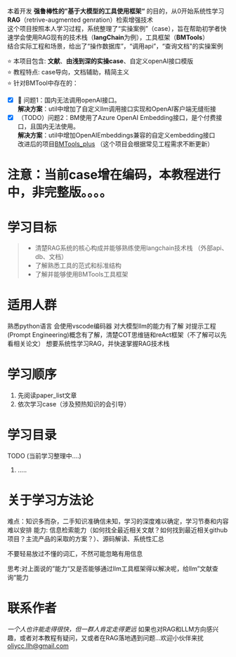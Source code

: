 本着开发 **强鲁棒性的”基于大模型的工具使用框架“** 的目的，从0开始系统性学习**RAG**（retrive-augmented genration）检索增强技术  
这个项目按照本人学习过程，系统整理了“实操案例”（case），旨在帮助初学者快速学会使用RAG现有的技术栈（**langChain**为例），工具框架（**BMTools**）  
结合实际工程和场景，给出了“操作数据库”，“调用api”，“查询文档"的实操案例  

⭐️ 本项目包含: **文献**、**由浅到深的实操case**、自定义openAI接口模版  
⭐️ 教程特点: case导向，文档辅助，精简主义  
⭐️ 针对BMTool中存在的：  
- [x] 🎉 问题1：国内无法调用openAI接口。  
**解决方案**：util中增加了自定义llm调用接口实现和OpenAI客户端无缝衔接
- [x] （TODO）问题2：BM使用了Azure OpenAI Embedding接口，是个付费接口，且国内无法使用。  
**解决方案**：util中增加OpenAIEmbeddings兼容的自定义embedding接口  
改进后的项目[BMTools_plus](https://github.com/oliycc/BMTools_plus) （这个项目会根据常见工程需求不断更新）

# 注意：当前case增在编码，本教程进行中，非完整版。。。。

# 学习目标
>* 清楚RAG系统的核心构成并能够熟练使用langchain技术栈 （外部api、db、文档）
>* 了解熟悉工具的范式和标准结构
>* 了解并能够使用BMTools工具框架

# 适用人群
熟悉python语言
会使用vscode编码器
对大模型llm的能力有了解
对提示工程(Prompt Engineering)概念有了解，清楚COT思维链和reAct框架（不了解可以先看相关论文）
想要系统性学习RAG，并快速掌握RAG技术栈

# 学习顺序
1. 先阅读paper_list文章
2. 依次学习case（涉及预热知识的会引导）

# 学习目录
TODO (当前学习整理中....)
1. .....

# 关于学习方法论
难点：知识多而杂，二手知识准确信未知，学习的深度难以确定，学习节奏和内容难以安排
能力: 信息检索能力（如何找全最近相关文献？如何找到最近相关github项目？主流产品的采取的方案？）、源码解读、系统性汇总

不要轻易放过不懂的词汇，不然可能忽略有用信息

思考:对上面说的”能力“又是否能够通过llm工具框架得以解决呢，给llm”文献查询“能力

# 联系作者
*一个人也许能走得很快，但一群人肯定走得更远*
如果也对RAG和LLM方向感兴趣，或者对本教程有疑问，又或者在RAG落地遇到问题...欢迎小伙伴来扰
oliycc.llh@gmail.com 




